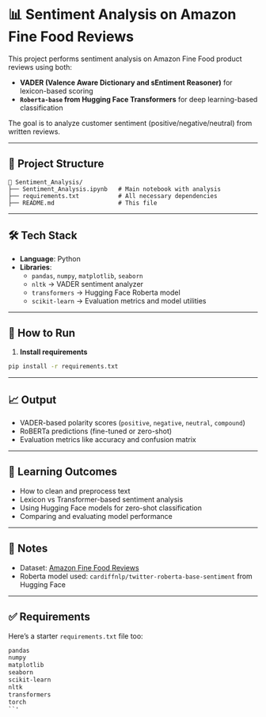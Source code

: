 
# 📊 Sentiment Analysis on Amazon Fine Food Reviews

This project performs sentiment analysis on Amazon Fine Food product reviews using both:

- **VADER (Valence Aware Dictionary and sEntiment Reasoner)** for lexicon-based scoring
- **`Roberta-base` from Hugging Face Transformers** for deep learning-based classification

The goal is to analyze customer sentiment (positive/negative/neutral) from written reviews.

---

## 📂 Project Structure

```
📁 Sentiment_Analysis/
├── Sentiment_Analysis.ipynb   # Main notebook with analysis
├── requirements.txt           # All necessary dependencies
├── README.md                  # This file
```

---

## 🛠️ Tech Stack

- **Language**: Python  
- **Libraries**:
  - `pandas`, `numpy`, `matplotlib`, `seaborn`
  - `nltk` → VADER sentiment analyzer
  - `transformers` → Hugging Face Roberta model
  - `scikit-learn` → Evaluation metrics and model utilities

---

## 🧪 How to Run

1. **Install requirements**

```bash
pip install -r requirements.txt
```

---

## 📈 Output

- VADER-based polarity scores (`positive`, `negative`, `neutral`, `compound`)
- RoBERTa predictions (fine-tuned or zero-shot)
- Evaluation metrics like accuracy and confusion matrix

---

## 🧠 Learning Outcomes

- How to clean and preprocess text
- Lexicon vs Transformer-based sentiment analysis
- Using Hugging Face models for zero-shot classification
- Comparing and evaluating model performance

---

## 📌 Notes

- Dataset: [Amazon Fine Food Reviews](https://www.kaggle.com/datasets/snap/amazon-fine-food-reviews)
- Roberta model used: `cardiffnlp/twitter-roberta-base-sentiment` from Hugging Face

---

## ✅ Requirements

Here’s a starter `requirements.txt` file too:

```txt
pandas
numpy
matplotlib
seaborn
scikit-learn
nltk
transformers
torch
``'
